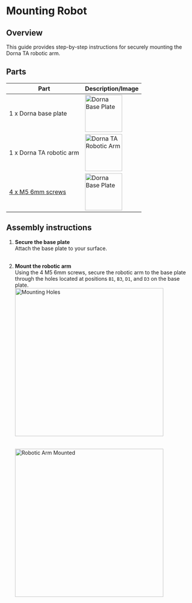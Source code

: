 # **Mounting Robot**

## **Overview**
This guide provides step-by-step instructions for securely mounting the Dorna TA robotic arm.

## **Parts**
| **Part** | **Description/Image** |
|---|---|
| 1 x Dorna base plate | <img src="https://i.imgur.com/ZKd1nrU.png" alt="Dorna Base Plate" width="100"/> |
| 1 x Dorna TA robotic arm | <img src="https://i.imgur.com/9ukhF4G.png" alt="Dorna TA Robotic Arm" width="100"/> |
| [4 x M5 6mm screws](https://www.mcmaster.com/90128A228/) | <img src="https://www.mcmaster.com/mvD/Contents/gfx/ImageCache/901/90128A228_c47b8bc8-fe5e-419f-bc4c-d3d9368f954b@4x_638053414244785907.png?ver=ImageNotFound" alt="Dorna Base Plate" width="100"/>  |

## **Assembly instructions**

1. **Secure the base plate**  
   Attach the base plate to your surface.  
   <br/>

2. **Mount the robotic arm**  
   Using the 4 M5 6mm screws, secure the robotic arm to the base plate through the holes located at positions ``B1``, ``B3``, ``D1``, and ``D3`` on the base plate.  
   <img src="https://i.imgur.com/t8TeCLP.jpeg" alt="Mounting Holes" width="400"/>  
   <br/>  
   <img src="https://i.imgur.com/Rm0Asch.jpeg" alt="Robotic Arm Mounted" width="400"/>
